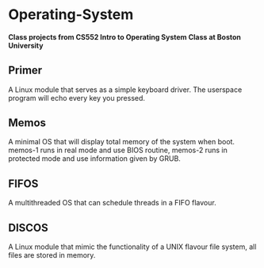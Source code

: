 # Operating-System
#### Class projects from CS552 Intro to Operating System Class at Boston University

## Primer
A Linux module that serves as a simple keyboard driver. The userspace program will echo every key you pressed.

## Memos
A minimal OS that will display total memory of the system when boot. memos-1 runs in real mode and use BIOS routine, memos-2
runs in protected mode and use information given by GRUB.

## FIFOS
A multithreaded OS that can schedule threads in a FIFO flavour.

## DISCOS
A Linux module that mimic the functionality of a UNIX flavour file system, all files are stored in memory.
